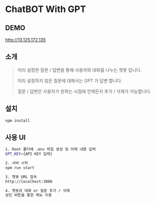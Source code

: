 # ChatBOT With GPT

## DEMO

http://13.125.172.135

## 소개

> 미리 설정한 질문 / 답변을 통해 사용자와 대화를 나누는 챗봇 입니다.
>
> 미리 설정하지 않은 질문에 대해서는 GPT 가 답변 합니다.
>
> 질문 / 답변은 사용자가 원하는 시점에 언제든지 추가 / 삭제가 가능합니다.
>

## 설치

```bash
npm install
```

## 사용 **UI**

```bash
1. Root 폴더에 .env 파일 생성 및 아래 내용 입력
GPT_KEY={API KEY 입력}

2. 서버 시작
npm run start

3. 챗봇 URL 접속
http://localhost:3000

4. 챗봇과 대화 or 질문 추가 / 삭제 
상단 버튼을 통한 메뉴 이동
```



